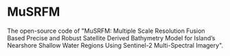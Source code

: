 # MuSRFM

The open-source code of "MuSRFM: Multiple Scale Resolution Fusion Based Precise and Robust Satellite Derived Bathymetry Model for Island’s Nearshore Shallow Water Regions Using Sentinel-2 Multi-Spectral Imagery".
